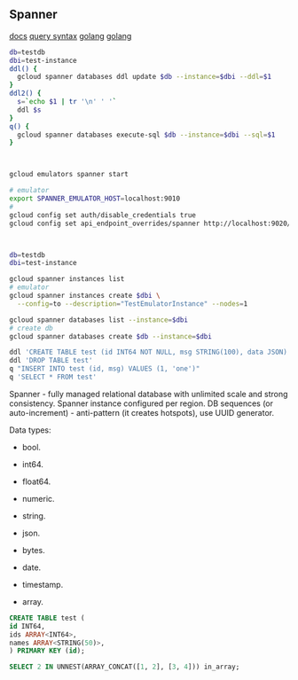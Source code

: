 Spanner
-

[docs](https://cloud.google.com/spanner/docs/apis)
[query syntax](https://cloud.google.com/spanner/docs/reference/standard-sql/query-syntax#having_clause)
[golang](https://cloud.google.com/spanner/docs/getting-started/go)
[golang](https://pkg.go.dev/cloud.google.com/go/spanner)

````sh
db=testdb
dbi=test-instance
ddl() {
  gcloud spanner databases ddl update $db --instance=$dbi --ddl=$1
}
ddl2() {
  s=`echo $1 | tr '\n' ' '`
  ddl $s
}
q() {
  gcloud spanner databases execute-sql $db --instance=$dbi --sql=$1
}



gcloud emulators spanner start

# emulator
export SPANNER_EMULATOR_HOST=localhost:9010
#
gcloud config set auth/disable_credentials true
gcloud config set api_endpoint_overrides/spanner http://localhost:9020/



db=testdb
dbi=test-instance

gcloud spanner instances list
# emulator
gcloud spanner instances create $dbi \
  --config=to --description="TestEmulatorInstance" --nodes=1

gcloud spanner databases list --instance=$dbi
# create db
gcloud spanner databases create $db --instance=$dbi

ddl 'CREATE TABLE test (id INT64 NOT NULL, msg STRING(100), data JSON) PRIMARY KEY(id)'
ddl 'DROP TABLE test'
q "INSERT INTO test (id, msg) VALUES (1, 'one')"
q 'SELECT * FROM test'

````

Spanner - fully managed relational database with unlimited scale and strong consistency.
Spanner instance configured per region.
DB sequences (or auto-increment) - anti-pattern (it creates hotspots), use UUID generator.

Data types:
* bool.
* int64.
* float64.
* numeric.
* string.
* json.
* bytes.
* date.
* timestamp.

* array.

````sql
CREATE TABLE test (
id INT64,
ids ARRAY<INT64>,
names ARRAY<STRING(50)>,
) PRIMARY KEY (id);

SELECT 2 IN UNNEST(ARRAY_CONCAT([1, 2], [3, 4])) in_array;

````
